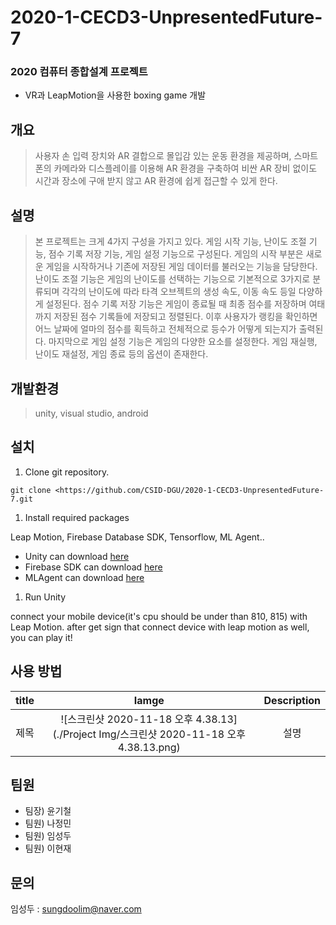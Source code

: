 # 2020-1-CECD3-UnpresentedFuture-7

### 2020 컴퓨터 종합설계 프로젝트
- VR과 LeapMotion을 사용한 boxing game 개발

## 개요
> 사용자 손 입력 장치와 AR 결합으로 몰입감 있는 운동 환경을 제공하며, 
> 스마트폰의 카메라와 디스플레이를 이용해 AR 환경을 구축하여 비싼 AR 장비 없이도 시간과 장소에 구애 받지 않고 AR 환경에 쉽게 접근할 수 있게 한다.

## 설명
> 본 프로젝트는 크게 4가지 구성을 가지고 있다.
> 게임 시작 기능, 난이도 조절 기능, 점수 기록 저장 기능, 게임 설정 기능으로 구성된다.
> 게임의 시작 부분은 새로운 게임을 시작하거나 기존에 저장된 게임 데이터를 불러오는 기능을 담당한다.
> 난이도 조절 기능은 게임의 난이도를 선택하는 기능으로 기본적으로 3가지로 분류되며 각각의 난이도에 따라 타격 오브젝트의 생성 속도, 이동 속도 등일 다양하게 설정된다.
> 점수 기록 저장 기능은 게임이 종료될 때 최종 점수를 저장하며 여태까지 저장된 점수 기록들에 저장되고 정렬된다. 이후 사용자가 랭킹을 확인하면 어느 날짜에 얼마의 점수를 획득하고 전체적으로 등수가 어떻게 되는지가 출력된다.
> 마지막으로 게임 설정 기능은 게임의 다양한 요소를 설정한다. 게임 재실행, 난이도 재설정, 게임 종료 등의 옵션이 존재한다.

## 개발환경
> unity, visual studio, android

## 설치
1. Clone git repository.

```
git clone <https://github.com/CSID-DGU/2020-1-CECD3-UnpresentedFuture-7.git

```

1. Install required packages

Leap Motion, Firebase Database SDK, Tensorflow, ML Agent..

- Unity can download [here](https://unity3d.com/kr/get-unity/download)
- Firebase SDK can download [here](https://firebase.google.com/?hl=ko)
- MLAgent can download [here](https://drive.google.com/file/d/1GTOi52gW7_3QxeoTwWI33EacwGto112D/view?usp=sharing)
1. Run Unity

connect your mobile device(it's cpu should be under than 810, 815) with Leap Motion.
after get sign that connect device with leap motion as well, you can play it!

## 사용 방법
title |  Iamge | Description 
:----:|:---------:|:------:|
 제목 | ![스크린샷 2020-11-18 오후 4.38.13](./Project Img/스크린샷 2020-11-18 오후 4.38.13.png) | 설명


## 팀원
- 팀장) 윤기철
- 팀원) 나정민
- 팀원) 임성두
- 팀원) 이현재

## 문의
임성두 : [sungdoolim@naver.com](mailto:sungdoolim@naver.com)
